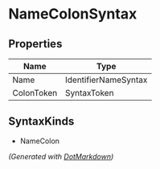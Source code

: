 # NameColonSyntax

## Properties

| Name       | Type                 |
| ---------- | -------------------- |
| Name       | IdentifierNameSyntax |
| ColonToken | SyntaxToken          |

## SyntaxKinds

* NameColon

*\(Generated with [DotMarkdown](http://github.com/JosefPihrt/DotMarkdown)\)*